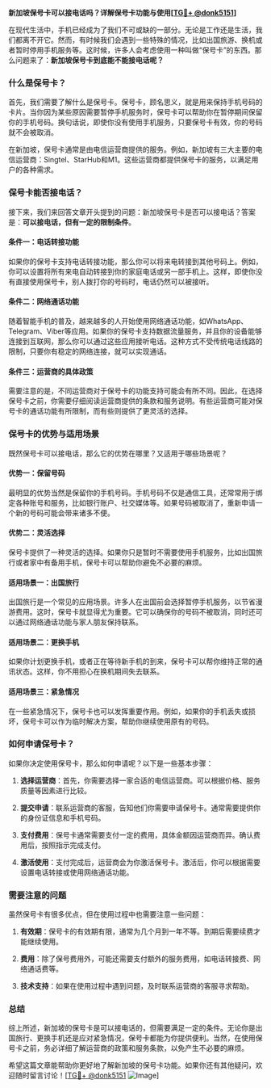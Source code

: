 **新加坡保号卡可以接电话吗？详解保号卡功能与使用[[TG💪+ @donk5151](https://t.me/s/donk5151)]**

在现代生活中，手机已经成为了我们不可或缺的一部分。无论是工作还是生活，我们都离不开它。然而，有时候我们会遇到一些特殊的情况，比如出国旅游、换机或者暂时停用手机服务等。这时候，许多人会考虑使用一种叫做“保号卡”的东西。那么问题来了：**新加坡保号卡到底能不能接电话呢？**

### 什么是保号卡？

首先，我们需要了解什么是保号卡。保号卡，顾名思义，就是用来保持手机号码的卡片。当你因为某些原因需要暂停手机服务时，保号卡可以帮助你在暂停期间保留你的手机号码。换句话说，即使你没有使用手机服务，只要保号卡有效，你的号码就不会被取消。

在新加坡，保号卡通常是由电信运营商提供的服务。例如，新加坡有三大主要的电信运营商：Singtel、StarHub和M1。这些运营商都提供保号卡的服务，以满足用户的各种需求。

### 保号卡能否接电话？

接下来，我们来回答文章开头提到的问题：新加坡保号卡是否可以接电话？答案是：**可以接电话，但有一定的限制条件**。

#### 条件一：电话转接功能

如果你的保号卡支持电话转接功能，那么你可以将来电转接到其他号码上。例如，你可以设置将所有来电自动转接到你的家庭电话或另一部手机上。这样，即使你没有直接使用保号卡，别人拨打你的号码时，电话仍然可以被接听。

#### 条件二：网络通话功能

随着智能手机的普及，越来越多的人开始使用网络通话功能，如WhatsApp、Telegram、Viber等应用。如果你的保号卡支持数据流量服务，并且你的设备能够连接到互联网，那么你可以通过这些应用接听电话。这种方式不受传统电话线路的限制，只要你有稳定的网络连接，就可以实现通话。

#### 条件三：运营商的具体政策

需要注意的是，不同运营商对于保号卡的功能支持可能会有所不同。因此，在选择保号卡之前，你需要仔细阅读运营商提供的条款和服务说明。有些运营商可能对保号卡的通话功能有所限制，而有些则提供了更灵活的选择。

### 保号卡的优势与适用场景

既然保号卡可以接电话，那么它的优势在哪里？又适用于哪些场景呢？

#### 优势一：保留号码

最明显的优势当然是保留你的手机号码。手机号码不仅是通信工具，还常常用于绑定各种账号和服务，比如银行账户、社交媒体等。如果号码被取消了，重新申请一个新的号码可能会带来诸多不便。

#### 优势二：灵活选择

保号卡提供了一种灵活的选择。如果你只是暂时不需要使用手机服务，比如出国旅行或者家中有备用手机，保号卡可以帮助你避免不必要的麻烦。

#### 适用场景一：出国旅行

出国旅行是一个常见的应用场景。许多人在出国前会选择暂停手机服务，以节省漫游费用。这时，保号卡就显得尤为重要。它可以确保你的号码不被取消，同时还可以通过网络通话功能与家人朋友保持联系。

#### 适用场景二：更换手机

如果你计划更换手机，或者正在等待新手机的到来，保号卡可以帮你维持正常的通讯状态。这样，你不用担心在换机期间失去联系。

#### 适用场景三：紧急情况

在一些紧急情况下，保号卡也可以发挥重要作用。例如，如果你的手机丢失或损坏，保号卡可以作为临时解决方案，帮助你继续使用原有的号码。

### 如何申请保号卡？

如果你决定使用保号卡，那么如何申请呢？以下是一些基本步骤：

1. **选择运营商**：首先，你需要选择一家合适的电信运营商。可以根据价格、服务质量等因素进行比较。
   
2. **提交申请**：联系运营商的客服，告知他们你需要申请保号卡。通常需要提供你的身份证信息和手机号码。

3. **支付费用**：保号卡通常需要支付一定的费用，具体金额因运营商而异。确认费用后，按照指示完成支付。

4. **激活使用**：支付完成后，运营商会为你激活保号卡。激活后，你可以根据需要设置电话转接或使用网络通话功能。

### 需要注意的问题

虽然保号卡有很多优点，但在使用过程中也需要注意一些问题：

1. **有效期**：保号卡的有效期有限，通常为几个月到一年不等。到期后需要续费才能继续使用。

2. **费用**：除了保号费用外，可能还需要支付额外的服务费用，如电话转接费、网络通话费等。

3. **技术支持**：如果在使用过程中遇到问题，及时联系运营商的客服寻求帮助。

### 总结

综上所述，新加坡的保号卡是可以接电话的，但需要满足一定的条件。无论你是出国旅行、更换手机还是应对紧急情况，保号卡都能为你提供便利。当然，在使用保号卡之前，务必详细了解运营商的政策和服务条款，以免产生不必要的麻烦。

希望这篇文章能帮助你更好地了解新加坡的保号卡功能。如果你还有其他疑问，欢迎随时留言讨论！[[TG💪+ @donk5151](https://t.me/s/donk5151) ![Image](https://i.postimg.cc/rwNCRYN7/Snipaste-2025-04-30-17-27-05.png)]